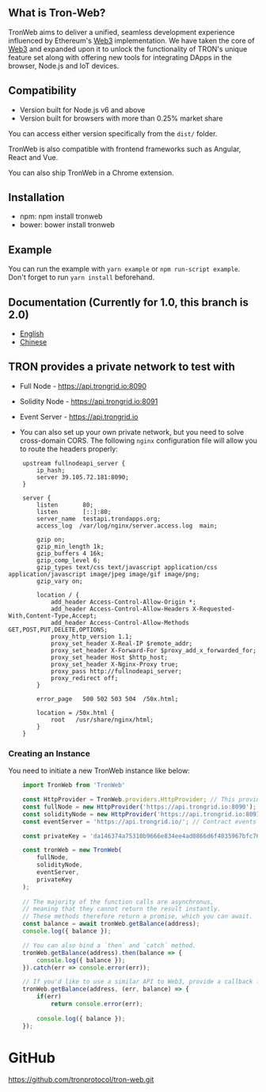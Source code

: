 ## What is Tron-Web?

TronWeb aims to deliver a unified, seamless development experience influenced by Ethereum's [Web3](https://github.com/ethereum/web3.js/) implementation. We have taken the core of [Web3](https://github.com/ethereum/web3.js/) and expanded upon it to unlock the functionality of TRON's unique feature set along with offering new tools for integrating DApps in the browser, Node.js and IoT devices.

## Compatibility
- Version built for Node.js v6 and above
- Version built for browsers with more than 0.25% market share

You can access either version specifically from the `dist/` folder.

TronWeb is also compatible with frontend frameworks such as Angular, React and Vue.

You can also ship TronWeb in a Chrome extension.

## Installation

* npm: npm install tronweb
* bower: bower install tronweb

## Example
You can run the example with `yarn example` or `npm run-script example`. Don't forget to run `yarn install` beforehand.

## Documentation (Currently for 1.0, this branch is 2.0)
* [English](http://doc.tron.network/en)
* [Chinese](http://doc.tron.network/)

## TRON provides a private network to test with
* Full Node - https://api.trongrid.io:8090
* Solidity Node - https://api.trongrid.io:8091
* Event Server - https://api.trongrid.io

* You can also set up your own private network, but you need to solve cross-domain CORS. The following `nginx` configuration file will allow you to route the headers properly:

```
    upstream fullnodeapi_server {
        ip_hash;
        server 39.105.72.181:8090;
    }

    server {
        listen       80;
        listen       [::]:80;
        server_name  testapi.trondapps.org;
        access_log  /var/log/nginx/server.access.log  main;

        gzip on;
        gzip_min_length 1k;
        gzip_buffers 4 16k;
        gzip_comp_level 6;
        gzip_types text/css text/javascript application/css application/javascript image/jpeg image/gif image/png;
        gzip_vary on;

        location / {
            add_header Access-Control-Allow-Origin *;
            add_header Access-Control-Allow-Headers X-Requested-With,Content-Type,Accept;
            add_header Access-Control-Allow-Methods GET,POST,PUT,DELETE,OPTIONS;
            proxy_http_version 1.1;
            proxy_set_header X-Real-IP $remote_addr;
            proxy_set_header X-Forward-For $proxy_add_x_forwarded_for;
            proxy_set_header Host $http_host;
            proxy_set_header X-Nginx-Proxy true;
            proxy_pass http://fullnodeapi_server;
            proxy_redirect off;
        }
        
        error_page   500 502 503 504  /50x.html;

        location = /50x.html {
            root   /usr/share/nginx/html;
        }
    }
```

### Creating an Instance

You need to initiate a new TronWeb instance like below:

```js
    import TronWeb from 'TronWeb'

    const HttpProvider = TronWeb.providers.HttpProvider; // This provider is optional, you can just use a url for the nodes instead
    const fullNode = new HttpProvider('https://api.trongrid.io:8090'); // Full node http endpoint
    const solidityNode = new HttpProvider('https://api.trongrid.io:8091'); // Solidity node http endpoint
    const eventServer = 'https://api.trongrid.io/'; // Contract events http endpoint

    const privateKey = 'da146374a75310b9666e834ee4ad0866d6f4035967bfc76217c5a495fff9f0d0';

    const tronWeb = new TronWeb(
        fullNode,
        solidityNode,
        eventServer,
        privateKey
    );
        
    // The majority of the function calls are asynchronus, 
    // meaning that they cannot return the result instantly.
    // These methods therefore return a promise, which you can await.
    const balance = await tronWeb.getBalance(address);
    console.log({ balance });

    // You can also bind a `then` and `catch` method.
    tronWeb.getBalance(address).then(balance => {
        console.log({ balance });
    }).catch(err => console.error(err));

    // If you'd like to use a similar API to Web3, provide a callback function.
    tronWeb.getBalance(address, (err, balance) => {
        if(err)
            return console.error(err);
        
        console.log({ balance });
    });
```

# GitHub
https://github.com/tronprotocol/tron-web.git

